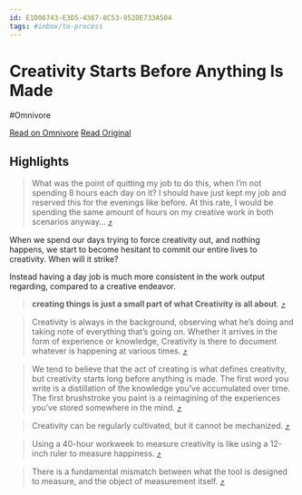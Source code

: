```yaml
---
id: E1D06743-E3D5-4367-8C53-952DE733A504
tags: #inbox/to-process 
---
```


# Creativity Starts Before Anything Is Made
#Omnivore

[Read on Omnivore](https://omnivore.app/me/https-moretothat-com-creativity-starts-before-anything-is-made-187309db831)
[Read Original](https://moretothat.com/creativity-starts-before-anything-is-made)

## Highlights

> What was the point of quitting my job to do this, when I’m not spending 8 hours each day on it? I should have just kept my job and reserved this for the evenings like before. At this rate, I would be spending the same amount of hours on my creative work in both scenarios anyway… [⤴️](https://omnivore.app/me/https-moretothat-com-creativity-starts-before-anything-is-made-187309db831#b6f431f2-1e05-4282-a03f-ca8d69df05e8)

When we spend our days trying to force creativity out, and nothing happens, we start to become hesitant to commit our entire lives to creativity. When will it strike?

Instead having a day job is much more consistent in the work output regarding, compared to a creative endeavor.

> **creating things is just a small part of what Creativity is all about**. [⤴️](https://omnivore.app/me/https-moretothat-com-creativity-starts-before-anything-is-made-187309db831#51ad3bf1-8977-4528-9677-db42ba514843)

> Creativity is always in the background, observing what he’s doing and taking note of everything that’s going on. Whether it arrives in the form of experience or knowledge, Creativity is there to document whatever is happening at various times. [⤴️](https://omnivore.app/me/https-moretothat-com-creativity-starts-before-anything-is-made-187309db831#e0dff22a-20d3-41c6-96f9-ab2a17fbfd56)

> We tend to believe that the act of creating is what defines creativity, but creativity starts long before anything is made. The first word you write is a distillation of the knowledge you’ve accumulated over time. The first brushstroke you paint is a reimagining of the experiences you’ve stored somewhere in the mind. [⤴️](https://omnivore.app/me/https-moretothat-com-creativity-starts-before-anything-is-made-187309db831#8a1405fd-5535-4233-8f77-de8a45811ec5)

> Creativity can be regularly cultivated, but it cannot be mechanized. [⤴️](https://omnivore.app/me/https-moretothat-com-creativity-starts-before-anything-is-made-187309db831#2778a840-e0d8-4b28-ac20-a685baee2448)

> Using a 40-hour workweek to measure creativity is like using a 12-inch ruler to measure happiness. [⤴️](https://omnivore.app/me/https-moretothat-com-creativity-starts-before-anything-is-made-187309db831#c85255da-5966-40e1-952a-7fc7f4297d0a)

> There is a fundamental mismatch between what the tool is designed to measure, and the object of measurement itself. [⤴️](https://omnivore.app/me/https-moretothat-com-creativity-starts-before-anything-is-made-187309db831#9f57a099-2480-4ae3-928d-23b7c2e1ade8)


